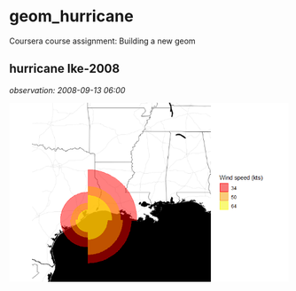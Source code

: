 # geom_hurricane
Coursera course assignment: Building a new geom

## hurricane Ike-2008
*observation: 2008-09-13 06:00*

![Ike-2008_image](https://github.com/philippB-on-git/geom_hurricane/blob/main/Ike-2008-09-13_0600.png?raw=true)
